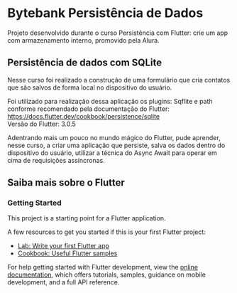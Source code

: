 # Bytebank Persistência de Dados

Projeto desenvolvido durante o curso Persistência com Flutter: crie um app com armazenamento interno, promovido pela Alura.

## Persistência de dados com SQLite

Nesse curso foi realizado a construção de uma formulário que cria contatos que são salvos de forma local  no dispositivo do usuário.

Foi utilizado para realização dessa aplicação os plugins: Sqflite e path conforme recomendado pela documentação do Flutter: https://docs.flutter.dev/cookbook/persistence/sqlite
<br>Versão do Flutter: 3.0.5

Adentrando mais um pouco no mundo mágico do Flutter, pude aprender, nesse curso, a criar uma aplicação que persiste, salva os dados dentro do dispositivo do usuário, utilizar a técnica do Async Await para operar em cima de requisições assíncronas.



## Saiba mais sobre o Flutter
### Getting Started

This project is a starting point for a Flutter application.

A few resources to get you started if this is your first Flutter project:

- [Lab: Write your first Flutter app](https://docs.flutter.dev/get-started/codelab)
- [Cookbook: Useful Flutter samples](https://docs.flutter.dev/cookbook)

For help getting started with Flutter development, view the
[online documentation](https://docs.flutter.dev/), which offers tutorials,
samples, guidance on mobile development, and a full API reference.
